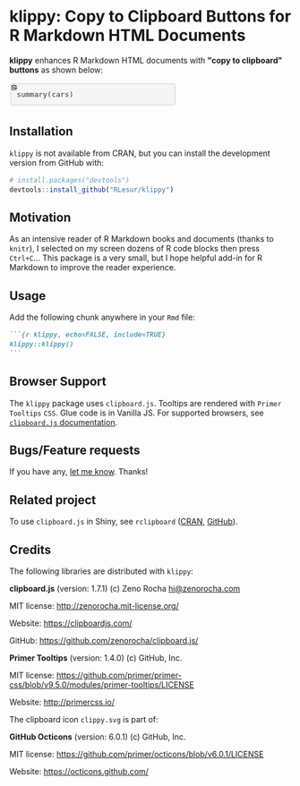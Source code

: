 
<!-- README.md is generated from README.Rmd. Please edit that file -->
klippy: Copy to Clipboard Buttons for R Markdown HTML Documents
===============================================================

**klippy** enhances R Markdown HTML documents with **"copy to clipboard" buttons** as shown below:

![](./inst/README_files/img/klippy.png)

Installation
------------

`klippy` is not available from CRAN, but you can install the development version from GitHub with:

``` r
# install.packages("devtools")
devtools::install_github("RLesur/klippy")
```

Motivation
----------

As an intensive reader of R Markdown books and documents (thanks to `knitr`), I selected on my screen dozens of R code blocks then press `Ctrl+C`...
This package is a very small, but I hope helpful add-in for R Markdown to improve the reader experience.

Usage
-----

Add the following chunk anywhere in your `Rmd` file:

```` markdown
```{r klippy, echo=FALSE, include=TRUE}
klippy::klippy()
```
````

Browser Support
---------------

The `klippy` package uses `clipboard.js`. Tooltips are rendered with `Primer Tooltips` `CSS`.
Glue code is in Vanilla JS. For supported browsers, see [`clipboard.js` documentation](https://clipboardjs.com/#browser-support).

Bugs/Feature requests
---------------------

If you have any, [let me know](https://github.com/RLesur/klippy/issues). Thanks!

Related project
---------------

To use `clipboard.js` in Shiny, see `rclipboard` ([CRAN](https://cran.r-project.org/package=rclipboard), [GitHub](https://github.com/sbihorel/rclipboard)).

Credits
-------

The following libraries are distributed with `klippy`:

**clipboard.js** (version: 1.7.1) (c) Zeno Rocha <hi@zenorocha.com>

MIT license: <http://zenorocha.mit-license.org/>

Website: <https://clipboardjs.com/>

GitHub: <https://github.com/zenorocha/clipboard.js/>

**Primer Tooltips** (version: 1.4.0) (c) GitHub, Inc.

MIT license: <https://github.com/primer/primer-css/blob/v9.5.0/modules/primer-tooltips/LICENSE>

Website: <http://primercss.io/>

The clipboard icon `clippy.svg` is part of:

**GitHub Octicons** (version: 6.0.1) (c) GitHub, Inc.

MIT license: <https://github.com/primer/octicons/blob/v6.0.1/LICENSE>

Website: <https://octicons.github.com/>
